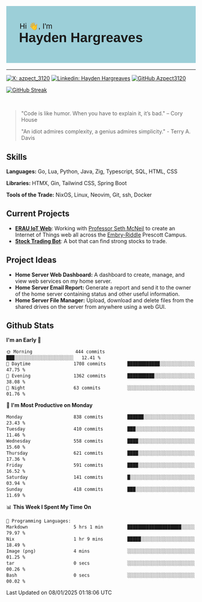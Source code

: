 ![Hayden Hargreaves](https://github.com/Azpect3120/Azpect3120/blob/master/download.png?raw=true)

<hr>

[![X: azpect_3120](https://img.shields.io/twitter/follow/azpect_3120?style=social)](https://x.com/azpect_3120)
[![Linkedin: Hayden Hargreaves](https://img.shields.io/badge/-Hayden%20Hargreaves-blue?style=flat-square&logo=Linkedin&logoColor=white&link=https://www.linkedin.com/in/hayden-hargreaves-37b2802a4/)](https://www.linkedin.com/in/hayden-hargreaves-37b2802a4/)
[![GitHub Azpect3120](https://img.shields.io/github/followers/azpect3120?label=follow&style=social)](https://github.com/azpect3120)

[![GitHub Streak](https://streak-stats.demolab.com?user=Azpect3120&theme=rose-pine)](https://git.io/streak-stats)

<br>

> "Code is like humor. When you have to explain it, it’s bad." – Cory House
> 
> "An idiot admires complexity, a genius admires simplicity." - Terry A. Davis


## Skills
**Languages:** Go, Lua, Python, Java, Zig, Typescript, SQL, HTML, CSS 

**Libraries:** HTMX, Gin, Tailwind CSS, Spring Boot

**Tools of the Trade:** NixOS, Linux, Neovim, Git, ssh, Docker


## Current Projects 
- **[ERAU IoT Web](https://github.com/Azpect3120/InternetOfThings)**: Working with [Professor Seth McNeil](https://github.com/semcneil) to create an Internet of Things web all across the [Embry-Riddle](https://erau.edu) Prescott Campus.
- **[Stock Trading Bot](https://github.com/Azpect3120/TradingBot)**: A bot that can find strong stocks to trade.


## Project Ideas
- **Home Server Web Dashboard:** A dashboard to create, manage, and view web services on my home server.
- **Home Server Email Report:** Generate a report and send it to the owner of the home server containing status and other useful information.
- **Home Server File Manager:** Upload, download and delete files from the shared drives on the server from anywhere using a web GUI.


## Github Stats

<!--START_SECTION:waka-->
**I'm an Early 🐤** 

```text
🌞 Morning                444 commits         ███░░░░░░░░░░░░░░░░░░░░░░   12.41 % 
🌆 Daytime                1708 commits        ████████████░░░░░░░░░░░░░   47.75 % 
🌃 Evening                1362 commits        ██████████░░░░░░░░░░░░░░░   38.08 % 
🌙 Night                  63 commits          ░░░░░░░░░░░░░░░░░░░░░░░░░   01.76 % 
```
📅 **I'm Most Productive on Monday** 

```text
Monday                   838 commits         ██████░░░░░░░░░░░░░░░░░░░   23.43 % 
Tuesday                  410 commits         ███░░░░░░░░░░░░░░░░░░░░░░   11.46 % 
Wednesday                558 commits         ████░░░░░░░░░░░░░░░░░░░░░   15.60 % 
Thursday                 621 commits         ████░░░░░░░░░░░░░░░░░░░░░   17.36 % 
Friday                   591 commits         ████░░░░░░░░░░░░░░░░░░░░░   16.52 % 
Saturday                 141 commits         █░░░░░░░░░░░░░░░░░░░░░░░░   03.94 % 
Sunday                   418 commits         ███░░░░░░░░░░░░░░░░░░░░░░   11.69 % 
```


📊 **This Week I Spent My Time On** 

```text
💬 Programming Languages: 
Markdown                 5 hrs 1 min         ████████████████████░░░░░   79.97 % 
Nix                      1 hr 9 mins         █████░░░░░░░░░░░░░░░░░░░░   18.49 % 
Image (png)              4 mins              ░░░░░░░░░░░░░░░░░░░░░░░░░   01.25 % 
tar                      0 secs              ░░░░░░░░░░░░░░░░░░░░░░░░░   00.26 % 
Bash                     0 secs              ░░░░░░░░░░░░░░░░░░░░░░░░░   00.02 % 
```


 Last Updated on 08/01/2025 01:18:06 UTC
<!--END_SECTION:waka-->
